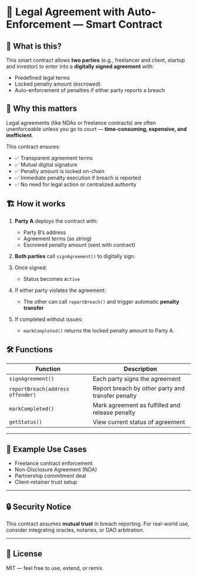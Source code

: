 # 🤝 Legal Agreement with Auto-Enforcement — Smart Contract

## 🧠 What is this?

This smart contract allows **two parties** (e.g., freelancer and client, startup and investor) to enter into a **digitally signed agreement** with:

- Predefined legal terms 
- Locked penalty amount (escrowed)
- Auto-enforcement of penalties if either party reports a breach
    
## 🚀 Why this matters 

Legal agreements (like NDAs or freelance contracts) are often unenforceable unless you go to court — **time-consuming, expensive, and inefficient**.

This contract ensures:

- ✅ Transparent agreement terms
- ✅ Mutual digital signature
- ✅ Penalty amount is locked on-chain
- ✅ Immediate penalty execution if breach is reported
- ✅ No need for legal action or centralized authority

## 🏗️ How it works

1. **Party A** deploys the contract with:

   - Party B’s address
   - Agreement terms (as string)
   - Escrowed penalty amount (sent with contract)

2. **Both parties** call `signAgreement()` to digitally sign.

3. Once signed:

   - Status becomes `Active`

4. If either party violates the agreement:

   - The other can call `reportBreach()` and trigger automatic **penalty transfer**

5. If completed without issues:
   - `markCompleted()` returns the locked penalty amount to Party A.

## 🛠️ Functions

| Function                         | Description                                       |
| -------------------------------- | ------------------------------------------------- |
| `signAgreement()`                | Each party signs the agreement                    |
| `reportBreach(address offender)` | Report breach by other party and transfer penalty |
| `markCompleted()`                | Mark agreement as fulfilled and release penalty   |
| `getStatus()`                    | View current status of agreement                  |

---

## 🧾 Example Use Cases

- Freelance contract enforcement
- Non-Disclosure Agreement (NDA)
- Partnership commitment deal
- Client-retainer trust setup

---

## 🔒 Security Notice

This contract assumes **mutual trust** in breach reporting. For real-world use, consider integrating oracles, notaries, or DAO arbitration.

---

## 📜 License

MIT — feel free to use, extend, or remix.

